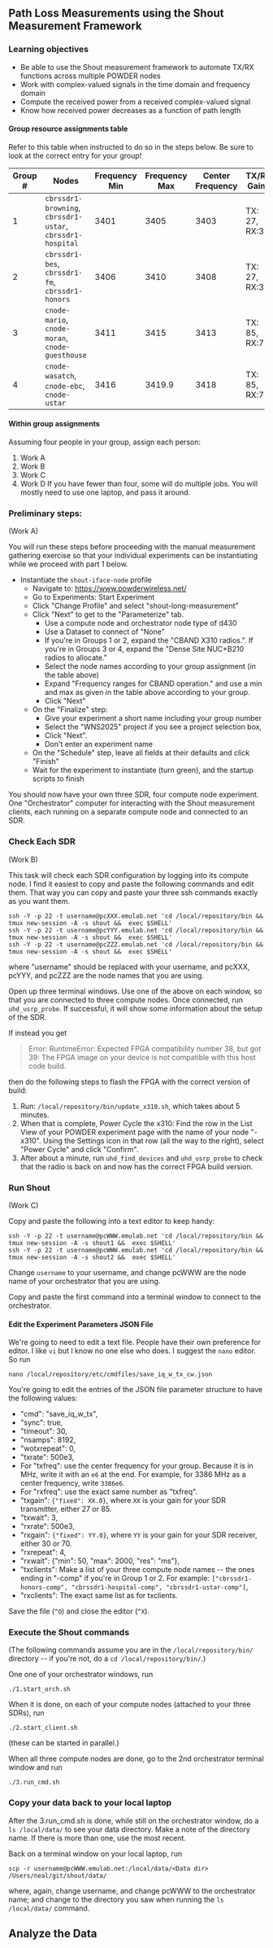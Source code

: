 ## Path Loss Measurements using the Shout Measurement Framework

### Learning objectives

- Be able to use the Shout measurement framework to automate TX/RX functions across multiple POWDER nodes
- Work with complex-valued signals in the time domain and frequency domain
- Compute the received power from a received complex-valued signal
- Know how received power decreases as a function of path length

#### Group resource assignments table

Refer to this table when instructed to do so in the steps below.  Be sure to look at the correct entry for your group!

| Group # | Nodes | Frequency Min | Frequency Max | Center Frequency | TX/RX Gains |
|---------|--------------|--------|-------|------|---------|
| 1 | `cbrssdr1-browning`, `cbrssdr1-ustar`, `cbrssdr1-hospital` | 3401 | 3405 | 3403 | TX: 27, RX:30 |
| 2 | `cbrssdr1-bes`, `cbrssdr1-fm`, `cbrssdr1-honors` | 3406 | 3410 | 3408 | TX: 27, RX:30 |
| 3 | `cnode-mario`, `cnode-moran`, `cnode-guesthouse` | 3411 | 3415 | 3413 | TX: 85, RX:70 |
| 4 | `cnode-wasatch`, `cnode-ebc`, `cnode-ustar` | 3416 | 3419.9 | 3418 |  TX: 85, RX:70 |

#### Within group assignments
Assuming four people in your group, assign each person:
1. Work A
2. Work B
3. Work C
4. Work D
If you have fewer than four, some will do multiple jobs. You will mostly need to use one laptop, and pass it around.


### Preliminary steps:

(Work A)

You will run these steps before proceeding with the manual measurement gathering exercise so that your individual experiments can be instantiating while we proceed with part 1 below.

* Instantiate the `shout-iface-node` profile
  - Navigate to: https://www.powderwireless.net/
  - Go to Experiments: Start Experiment
  - Click "Change Profile" and select "shout-long-measurement"
  - Click "Next" to get to the "Parameterize" tab.
    - Use a compute node and orchestrator node type of d430
    - Use a Dataset to connect of "None"
    - If you're in Groups 1 or 2, expand the "CBAND X310 radios.".  If you're in Groups 3 or 4, expand the "Dense Site NUC+B210 radios to allocate." 
    - Select the node names according to your group assignment (in the table above)
    - Expand "Frequency ranges for CBAND operation." and use a min and max as given in the table above according to your group.
    - Click "Next"
  - On the "Finalize" step:
    - Give your experiment a short name including your group number
    - Select the "WNS2025" project if you see a project selection box, 
    - Click "Next".
    - Don't enter an experiment name
  - On the "Schedule" step, leave all fields at their defaults and click "Finish"
  - Wait for the experiment to instantiate (turn green), and the startup scripts to finish

You should now have your own three SDR, four compute node experiment. One "Orchestrator" computer for interacting with the Shout measurement clients, each running on a separate compute node and connected to an SDR. 

### Check Each SDR

(Work B)

This task will check each SDR configuration by logging into its compute node. I find it easiest to copy and paste the following commands and edit them. That way you can copy and paste your three ssh commands exactly as you want them.

```
ssh -Y -p 22 -t username@pcXXX.emulab.net 'cd /local/repository/bin && tmux new-session -A -s shout &&  exec $SHELL'
ssh -Y -p 22 -t username@pcYYY.emulab.net 'cd /local/repository/bin && tmux new-session -A -s shout &&  exec $SHELL'
ssh -Y -p 22 -t username@pcZZZ.emulab.net 'cd /local/repository/bin && tmux new-session -A -s shout &&  exec $SHELL'
```
where "username" should be replaced with your username, and pcXXX, pcYYY, and pcZZZ are the node names that you are using.

Open up three terminal windows. Use one of the above on each window, so that you are connected to three compute nodes. Once connected, run `uhd_usrp_probe`. If successful, it will show some information about the setup of the SDR.

If instead you get 

> Error: RuntimeError: Expected FPGA compatibility number 38, but got 39:
> The FPGA image on your device is not compatible with this host code build. 

then do the following steps to flash the FPGA with the correct version of build:
1. Run: `/local/repository/bin/update_x310.sh`, which takes about 5 minutes.
2. When that is complete, Power Cycle the x310: Find the row in the List View of your POWDER experiment page with the name of your node "-x310". Using the Settings icon in that row (all the way to the right), select "Power Cycle" and click "Confirm".
3. After about a minute, run `uhd_find_devices` and `uhd_usrp_probe` to check that the radio is back on and now has the correct FPGA build version.


### Run Shout

(Work C)

Copy and paste the following into a text editor to keep handy:
```
ssh -Y -p 22 -t username@pcWWW.emulab.net 'cd /local/repository/bin && tmux new-session -A -s shout1 &&  exec $SHELL'
ssh -Y -p 22 -t username@pcWWW.emulab.net 'cd /local/repository/bin && tmux new-session -A -s shout2 &&  exec $SHELL'
```
Change `username` to your username, and change pcWWW are the node name of your orchestrator that you are using.

Copy and paste the first command into a terminal window to connect to the orchestrator.

#### Edit the Experiment Parameters JSON File

We're going to need to edit a text file. People have their own preference for editor. I like `vi` but I know no one else who does. I suggest the `nano` editor. So run

`nano /local/repository/etc/cmdfiles/save_iq_w_tx_cw.json`

You're going to edit the entries of the JSON file parameter structure to have the following values:
 - "cmd": "save_iq_w_tx",
 - "sync": true,
 - "timeout": 30,
 - "nsamps": 8192,
 - "wotxrepeat": 0,
 - "txrate": 500e3,
 - For "txfreq": use the center frequency for your group. Because it is in MHz, write it with an `e6` at the end. For example, for 3386 MHz as a center frequency, write `3386e6`.
 - For "rxfreq": use the exact same number as "txfreq".
 - "txgain": `{"fixed": XX.0}`, where `XX` is your gain for your SDR transmitter, either 27 or 85.  
 - "txwait": 3,
 - "rxrate": 500e3,
 - "rxgain": `{"fixed": YY.0}`, where `YY` is your gain for your SDR receiver, either 30 or 70.  
 - "rxrepeat": 4,
 - "rxwait": {"min": 50, "max": 2000, "res": "ms"},
 - "txclients":  Make a list of your three compute node names -- the ones ending in "-comp" if you're in Group 1 or 2. For example: `["cbrssdr1-honors-comp", "cbrssdr1-hospital-comp", "cbrssdr1-ustar-comp"]`,
 - "rxclients": The exact same list as for txclients.

Save the file (`^O`) and close the editor (`^X`).

### Execute the Shout commands

(The following commands assume you are in the `/local/repository/bin/` directory -- if you're not, do a `cd /local/repository/bin/`.)

One one of your orchestrator windows, run
```
./1.start_orch.sh
```
When it is done, on each of your compute nodes (attached to your three SDRs), run
```
./2.start_client.sh
```
(these can be started in parallel.)

When all three compute nodes are done, go to the 2nd orchestrator terminal window and run
```
./3.run_cmd.sh
```


### Copy your data back to your local laptop

After the 3.run_cmd.sh is done, while still on the orchestrator window, do a `ls /local/data/` to see your data directory. Make a note of the directory name. If there is more than one, use the most recent.

Back on a terminal window on your local laptop, run
```
scp -r username@pcWWW.emulab.net:/local/data/<Data dir> /Users/neal/git/shout/data/
```
where, again, change username, and change pcWWW to the orchestrator name; and change <Data dir> to the directory you saw when running the `ls /local/data/` command.


## Analyze the Data

